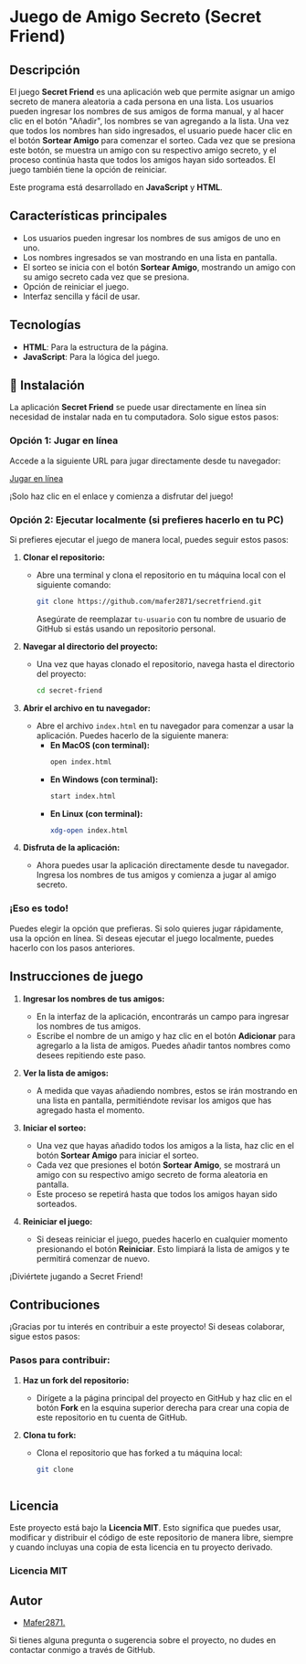 
# Juego de Amigo Secreto (Secret Friend)

## Descripción

El juego **Secret Friend** es una aplicación web que permite asignar un amigo secreto de manera aleatoria a cada persona en una lista. Los usuarios pueden ingresar los nombres de sus amigos de forma manual, y al hacer clic en el botón "Añadir", los nombres se van agregando a la lista. Una vez que todos los nombres han sido ingresados, el usuario puede hacer clic en el botón **Sortear Amigo** para comenzar el sorteo. Cada vez que se presiona este botón, se muestra un amigo con su respectivo amigo secreto, y el proceso continúa hasta que todos los amigos hayan sido sorteados. El juego también tiene la opción de reiniciar.

Este programa está desarrollado en **JavaScript** y **HTML**.



## Características principales

- Los usuarios pueden ingresar los nombres de sus amigos de uno en uno.
- Los nombres ingresados se van mostrando en una lista en pantalla.
- El sorteo se inicia con el botón **Sortear Amigo**, mostrando un amigo con su amigo secreto cada vez que se presiona.
- Opción de reiniciar el juego.
- Interfaz sencilla y fácil de usar.
## Tecnologías

- **HTML**: Para la estructura de la página.
- **JavaScript**: Para la lógica del juego.


##  🧩 Instalación

La aplicación **Secret Friend** se puede usar directamente en línea sin necesidad de instalar nada en tu computadora. Solo sigue estos pasos:

### Opción 1: Jugar en línea

Accede a la siguiente URL para jugar directamente desde tu navegador:

  [Jugar en línea](https://secretfriend-ten.vercel.app/)

  ¡Solo haz clic en el enlace y comienza a disfrutar del juego!

### Opción 2: Ejecutar localmente (si prefieres hacerlo en tu PC)

Si prefieres ejecutar el juego de manera local, puedes seguir estos pasos:

1. **Clonar el repositorio:**
   - Abre una terminal y clona el repositorio en tu máquina local con el siguiente comando:
     ```bash
     git clone https://github.com/mafer2871/secretfriend.git
     ```
     Asegúrate de reemplazar `tu-usuario` con tu nombre de usuario de GitHub si estás usando un repositorio personal.

2. **Navegar al directorio del proyecto:**
   - Una vez que hayas clonado el repositorio, navega hasta el directorio del proyecto:
     ```bash
     cd secret-friend
     ```

3. **Abrir el archivo en tu navegador:**
   - Abre el archivo `index.html` en tu navegador para comenzar a usar la aplicación. Puedes hacerlo de la siguiente manera:
     - **En MacOS (con terminal):**
       ```bash
       open index.html
       ```
     - **En Windows (con terminal):**
       ```bash
       start index.html
       ```
     - **En Linux (con terminal):**
       ```bash
       xdg-open index.html
       ```

4. **Disfruta de la aplicación:**
   - Ahora puedes usar la aplicación directamente desde tu navegador. Ingresa los nombres de tus amigos y comienza a jugar al amigo secreto.

### ¡Eso es todo!

Puedes elegir la opción que prefieras. Si solo quieres jugar rápidamente, usa la opción en línea. Si deseas ejecutar el juego localmente, puedes hacerlo con los pasos anteriores.




    
## Instrucciones de juego

1. **Ingresar los nombres de tus amigos:**
   - En la interfaz de la aplicación, encontrarás un campo para ingresar los nombres de tus amigos. 
   - Escribe el nombre de un amigo y haz clic en el botón **Adicionar** para agregarlo a la lista de amigos. Puedes añadir tantos nombres como desees repitiendo este paso.

2. **Ver la lista de amigos:**
   - A medida que vayas añadiendo nombres, estos se irán mostrando en una lista en pantalla, permitiéndote revisar los amigos que has agregado hasta el momento.

3. **Iniciar el sorteo:**
   - Una vez que hayas añadido todos los amigos a la lista, haz clic en el botón **Sortear Amigo** para iniciar el sorteo.
   - Cada vez que presiones el botón **Sortear Amigo**, se mostrará un amigo con su respectivo amigo secreto de forma aleatoria en pantalla.
   - Este proceso se repetirá hasta que todos los amigos hayan sido sorteados.

4. **Reiniciar el juego:**
   - Si deseas reiniciar el juego, puedes hacerlo en cualquier momento presionando el botón **Reiniciar**. Esto limpiará la lista de amigos y te permitirá comenzar de nuevo.

¡Diviértete jugando a Secret Friend!

## Contribuciones

¡Gracias por tu interés en contribuir a este proyecto! Si deseas colaborar, sigue estos pasos:

### Pasos para contribuir:

1. **Haz un fork del repositorio:**
   - Dirígete a la página principal del proyecto en GitHub y haz clic en el botón **Fork** en la esquina superior derecha para crear una copia de este repositorio en tu cuenta de GitHub.

2. **Clona tu fork:**
   - Clona el repositorio que has forked a tu máquina local:
     ```bash
     git clone 



## Licencia

Este proyecto está bajo la **Licencia MIT**. Esto significa que puedes usar, modificar y distribuir el código de este repositorio de manera libre, siempre y cuando incluyas una copia de esta licencia en tu proyecto derivado.

### Licencia MIT


## Autor

- [Mafer2871.](https://github.com/mafer2871)

Si tienes alguna pregunta o sugerencia sobre el proyecto, no dudes en contactar conmigo a través de GitHub.
